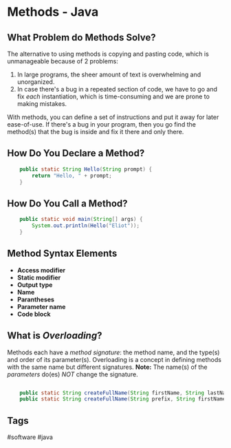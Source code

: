 # Methods - Java

## What Problem do Methods Solve?
The alternative to using methods is copying and pasting code, which is unmanageable because of 2 problems:  
1. In large programs, the sheer amount of text is overwhelming and unorganized.  
2. In case there's a bug in a repeated section of code, we have to go and fix *each* instantiation, which is time-consuming and we are prone to making mistakes.  


With methods, you can define a set of instructions and put it away for later ease-of-use. If there's a bug in your program, then you go find the method(s) that the bug is inside and fix it there and only there.
## How Do You Declare a Method?
```java
	public static String Hello(String prompt) {
		return "Hello, " + prompt;
	}
```
## How Do You Call a Method?
```java
	public static void main(String[] args) {
		System.out.println(Hello("Eliot"));
	}
```
## Method Syntax Elements
* **Access modifier**  
* **Static modifier**  
* **Output type**  
* **Name**  
* **Parantheses**  
* **Parameter name**  
* **Code block**  


## What is *Overloading*?
Methods each have a *method signature*: the method name, and the type(s) and order of its parameter(s). Overloading is a concept in defining methods with the same name but different signatures. **Note:** The name(s) of the *parameters* do(es) *NOT* change the signature.  

```java

	public static String createFullName(String firstName, String lastName)  
	public static String createFullName(String prefix, String firstName, String lastName)  
```

## Tags
#software #java
